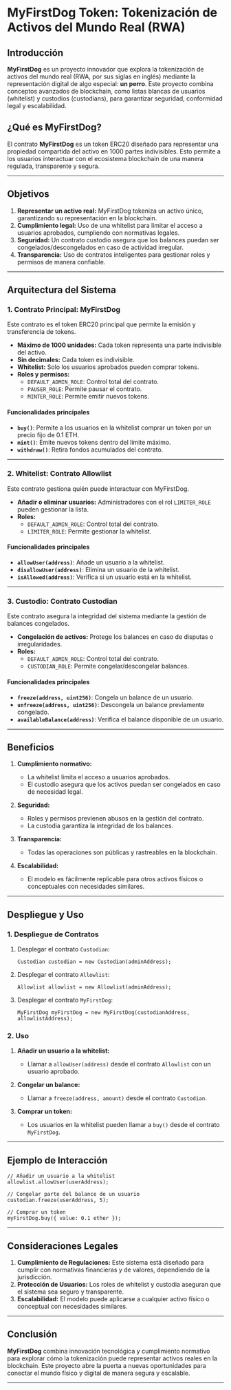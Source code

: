 # MyFirstDog Token: Tokenización de Activos del Mundo Real (RWA)

## Introducción

**MyFirstDog** es un proyecto innovador que explora la tokenización de activos del mundo real (RWA, por sus siglas en inglés) mediante la representación digital de algo especial: **un perro**. Este proyecto combina conceptos avanzados de blockchain, como listas blancas de usuarios (whitelist) y custodios (custodians), para garantizar seguridad, conformidad legal y escalabilidad.

## ¿Qué es MyFirstDog?

El contrato **MyFirstDog** es un token ERC20 diseñado para representar una propiedad compartida del activo en 1000 partes indivisibles. Esto permite a los usuarios interactuar con el ecosistema blockchain de una manera regulada, transparente y segura.

---

## Objetivos

1. **Representar un activo real:** MyFirstDog tokeniza un activo único, garantizando su representación en la blockchain.
2. **Cumplimiento legal:** Uso de una whitelist para limitar el acceso a usuarios aprobados, cumpliendo con normativas legales.
3. **Seguridad:** Un contrato custodio asegura que los balances puedan ser congelados/descongelados en caso de actividad irregular.
4. **Transparencia:** Uso de contratos inteligentes para gestionar roles y permisos de manera confiable.

---

## Arquitectura del Sistema

### 1. **Contrato Principal: MyFirstDog**
Este contrato es el token ERC20 principal que permite la emisión y transferencia de tokens.

- **Máximo de 1000 unidades:** Cada token representa una parte indivisible del activo.
- **Sin decimales:** Cada token es indivisible.
- **Whitelist:** Solo los usuarios aprobados pueden comprar tokens.
- **Roles y permisos:**
  - `DEFAULT_ADMIN_ROLE`: Control total del contrato.
  - `PAUSER_ROLE`: Permite pausar el contrato.
  - `MINTER_ROLE`: Permite emitir nuevos tokens.

#### Funcionalidades principales
- **`buy()`**: Permite a los usuarios en la whitelist comprar un token por un precio fijo de 0.1 ETH.
- **`mint()`**: Emite nuevos tokens dentro del límite máximo.
- **`withdraw()`**: Retira fondos acumulados del contrato.

---

### 2. **Whitelist: Contrato Allowlist**
Este contrato gestiona quién puede interactuar con MyFirstDog.

- **Añadir o eliminar usuarios:** Administradores con el rol `LIMITER_ROLE` pueden gestionar la lista.
- **Roles:**
  - `DEFAULT_ADMIN_ROLE`: Control total del contrato.
  - `LIMITER_ROLE`: Permite gestionar la whitelist.

#### Funcionalidades principales
- **`allowUser(address)`**: Añade un usuario a la whitelist.
- **`disallowUser(address)`**: Elimina un usuario de la whitelist.
- **`isAllowed(address)`**: Verifica si un usuario está en la whitelist.

---

### 3. **Custodio: Contrato Custodian**
Este contrato asegura la integridad del sistema mediante la gestión de balances congelados.

- **Congelación de activos:** Protege los balances en caso de disputas o irregularidades.
- **Roles:**
  - `DEFAULT_ADMIN_ROLE`: Control total del contrato.
  - `CUSTODIAN_ROLE`: Permite congelar/descongelar balances.

#### Funcionalidades principales
- **`freeze(address, uint256)`**: Congela un balance de un usuario.
- **`unfreeze(address, uint256)`**: Descongela un balance previamente congelado.
- **`availableBalance(address)`**: Verifica el balance disponible de un usuario.

---

## Beneficios

1. **Cumplimiento normativo:**
   - La whitelist limita el acceso a usuarios aprobados.
   - El custodio asegura que los activos puedan ser congelados en caso de necesidad legal.

2. **Seguridad:**
   - Roles y permisos previenen abusos en la gestión del contrato.
   - La custodia garantiza la integridad de los balances.

3. **Transparencia:**
   - Todas las operaciones son públicas y rastreables en la blockchain.

4. **Escalabilidad:**
   - El modelo es fácilmente replicable para otros activos físicos o conceptuales con necesidades similares.

---

## Despliegue y Uso

### 1. **Despliegue de Contratos**
1. Desplegar el contrato `Custodian`:
   ```solidity
   Custodian custodian = new Custodian(adminAddress);
   ```

2. Desplegar el contrato `Allowlist`:
   ```solidity
   Allowlist allowlist = new Allowlist(adminAddress);
   ```

3. Desplegar el contrato `MyFirstDog`:
   ```solidity
   MyFirstDog myFirstDog = new MyFirstDog(custodianAddress, allowlistAddress);
   ```

### 2. **Uso**
1. **Añadir un usuario a la whitelist:**
   - Llamar a `allowUser(address)` desde el contrato `Allowlist` con un usuario aprobado.

2. **Congelar un balance:**
   - Llamar a `freeze(address, amount)` desde el contrato `Custodian`.

3. **Comprar un token:**
   - Los usuarios en la whitelist pueden llamar a `buy()` desde el contrato `MyFirstDog`.

---

## Ejemplo de Interacción
```solidity
// Añadir un usuario a la whitelist
allowlist.allowUser(userAddress);

// Congelar parte del balance de un usuario
custodian.freeze(userAddress, 5);

// Comprar un token
myFirstDog.buy({ value: 0.1 ether });
```

---

## Consideraciones Legales

1. **Cumplimiento de Regulaciones:** Este sistema está diseñado para cumplir con normativas financieras y de valores, dependiendo de la jurisdicción.
2. **Protección de Usuarios:** Los roles de whitelist y custodia aseguran que el sistema sea seguro y transparente.
3. **Escalabilidad:** El modelo puede aplicarse a cualquier activo físico o conceptual con necesidades similares.

---

## Conclusión

**MyFirstDog** combina innovación tecnológica y cumplimiento normativo para explorar cómo la tokenización puede representar activos reales en la blockchain. Este proyecto abre la puerta a nuevas oportunidades para conectar el mundo físico y digital de manera segura y escalable.

---
